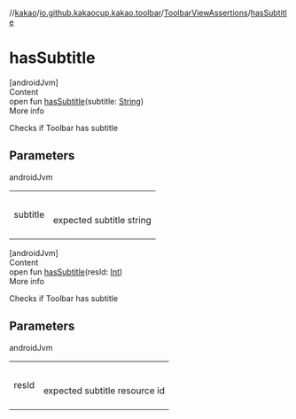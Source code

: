 //[kakao](../../../index.md)/[io.github.kakaocup.kakao.toolbar](../index.md)/[ToolbarViewAssertions](index.md)/[hasSubtitle](has-subtitle.md)



# hasSubtitle  
[androidJvm]  
Content  
open fun [hasSubtitle](has-subtitle.md)(subtitle: [String](https://kotlinlang.org/api/latest/jvm/stdlib/kotlin/-string/index.html))  
More info  


Checks if Toolbar has subtitle



## Parameters  
  
androidJvm  
  
| | |
|---|---|
| <a name="io.github.kakaocup.kakao.toolbar/ToolbarViewAssertions/hasSubtitle/#kotlin.String/PointingToDeclaration/"></a>subtitle| <a name="io.github.kakaocup.kakao.toolbar/ToolbarViewAssertions/hasSubtitle/#kotlin.String/PointingToDeclaration/"></a><br><br>expected subtitle string<br><br>|
  
  


[androidJvm]  
Content  
open fun [hasSubtitle](has-subtitle.md)(resId: [Int](https://kotlinlang.org/api/latest/jvm/stdlib/kotlin/-int/index.html))  
More info  


Checks if Toolbar has subtitle



## Parameters  
  
androidJvm  
  
| | |
|---|---|
| <a name="io.github.kakaocup.kakao.toolbar/ToolbarViewAssertions/hasSubtitle/#kotlin.Int/PointingToDeclaration/"></a>resId| <a name="io.github.kakaocup.kakao.toolbar/ToolbarViewAssertions/hasSubtitle/#kotlin.Int/PointingToDeclaration/"></a><br><br>expected subtitle resource id<br><br>|
  
  




